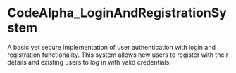 # CodeAlpha_LoginAndRegistrationSystem
A basic yet secure implementation of user authentication with login and registration functionality. This system allows new users to register with their details and existing users to log in with valid credentials.
